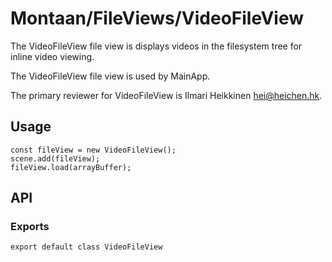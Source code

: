 # Montaan/FileViews/VideoFileView

The VideoFileView file view is displays videos in the filesystem tree for inline video viewing.

The VideoFileView file view is used by MainApp.

The primary reviewer for VideoFileView is Ilmari Heikkinen <hei@heichen.hk>.

## Usage

```tsx
const fileView = new VideoFileView();
scene.add(fileView);
fileView.load(arrayBuffer);
```

## API

### Exports

```tsx
export default class VideoFileView
```
